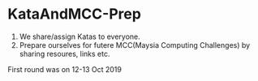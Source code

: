 # KataAndMCC-Prep

1. We share/assign Katas to everyone.
2. Prepare ourselves for futere MCC(Maysia Computing Challenges) by sharing resoures, links etc.

First round was on 12-13 Oct 2019
